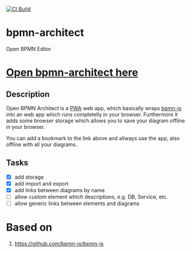 [![CI Build](https://github.com/sterlp/bpmn-architect/actions/workflows/node.js.yml/badge.svg)](https://github.com/sterlp/bpmn-architect/actions/workflows/node.js.yml)

# bpmn-architect
Open BPMN Editor

# [Open bpmn-architect here](https://sterlp.github.io/bpmn-architect/)

## Description

Open BPMN Architect is a [PWA](https://en.wikipedia.org/wiki/Progressive_web_app) web app, which basically wraps [bpmn-js](https://github.com/bpmn-io/bpmn-js) into an web app which runs completelly in your browser. Furthermore it adds some browser storage which allows you to save your diagram offline in your browser.

You can add a bookmark to the link above and allways use the app, also offline with all your diagrams.

## Tasks

- [x] add storage
- [x] add import and export
- [x] add links between diagrams by name
- [ ] allow custom element which descriptions, e.g. DB, Service, etc.
- [ ] allow generic links between elements and diagrams

# Based on

1. https://github.com/bpmn-io/bpmn-js